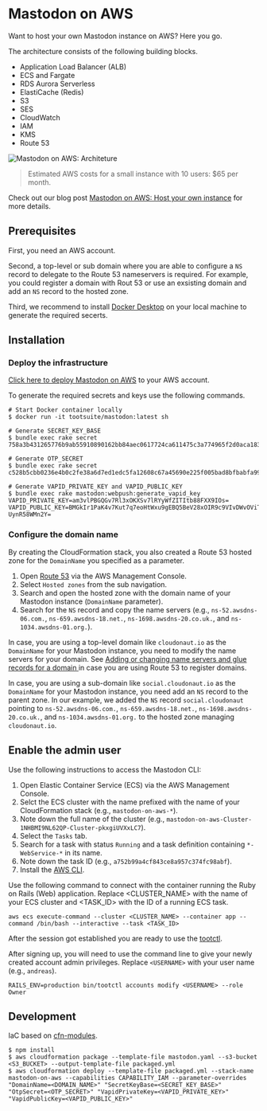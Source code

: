 # Mastodon on AWS

Want to host your own Mastodon instance on AWS? Here you go.

The architecture consists of the following building blocks.

* Application Load Balancer (ALB)
* ECS and Fargate
* RDS Aurora Serverless
* ElastiCache (Redis)
* S3
* SES
* CloudWatch
* IAM
* KMS
* Route 53

![Mastodon on AWS: Architeture](architecture.png)

> Estimated AWS costs for a small instance with 10 users: $65 per month.

Check out our blog post [Mastodon on AWS: Host your own instance](https://cloudonaut.io/mastodon-on-aws/) for more details.

## Prerequisites

First, you need an AWS account.

Second, a top-level or sub domain where you are able to configure a `NS` record to delegate to the Route 53 nameservers is required. For example, you could register a domain with Rout 53 or use an exsisting domain and add an `NS` record to the hosted zone.

Third, we recommend to install [Docker Desktop](https://www.docker.com/get-started/) on your local machine to generate the required secerts.

## Installation

### Deploy the infrastructure

[Click here to deploy Mastodon on AWS](https://console.aws.amazon.com/cloudformation/home?#/stacks/create/review?templateURL=https://s3.eu-central-1.amazonaws.com/mastodon-on-aws-cloudformation/v0.6.0/quickstart.yml&stackName=mastodon-on-aws) to your AWS account.

To generate the required secrets and keys use the following commands.

```
# Start Docker container locally
$ docker run -it tootsuite/mastodon:latest sh

# Generate SECRET_KEY_BASE
$ bundle exec rake secret
758a3b431265776b9ab55910890162bb84aec0617724ca611475c3a774965f2d0aca183091d3c1a84ff3640cf7cc438c559034a2735253ee895b7a2308ac450c

# Generate OTP_SECRET
$ bundle exec rake secret
c528b5cbb0236e4b0c2fe38a6d7ed1edc5fa12608c67a45690e225f005bad8bfbabfa99f7b83cb9c0981ba8fcc5fd76c68918d9bc854bd158c2c23fd6df89abc

# Generate VAPID_PRIVATE_KEY and VAPID_PUBLIC_KEY
$ bundle exec rake mastodon:webpush:generate_vapid_key
VAPID_PRIVATE_KEY=am3vlPBGQGv7Rl3xOKXSv7lRYyWfZITItb88FXX9IOs=
VAPID_PUBLIC_KEY=BMGkIr1PaK4v7Kut7q7eoHtWxu9gEBQ5BeV28xOIR9c9VIvDWvOViTn1SV5G2LIEFGWo0f1dQka-UynR58WMn2Y=
```

### Configure the domain name

By creating the CloudFormation stack, you also created a Route 53 hosted zone for the `DomainName` you specified as a parameter.

1. Open [Route 53](https://console.aws.amazon.com/route53/v2/home#Dashboard) via the AWS Management Console.
1. Select `Hosted zones` from the sub navigation.
1. Search and open the hosted zone with the domain name of your Mastodon instance (`DomainName` parameter).
1. Search for the `NS` record and copy the name servers (e.g., `ns-52.awsdns-06.com.`, `ns-659.awsdns-18.net.`, `ns-1698.awsdns-20.co.uk.`, and `ns-1034.awsdns-01.org.`).

In case, you are using a top-level domain like `cloudonaut.io` as the `DomainName` for your Mastodon instance, you need to modify the name servers for your domain. See [Adding or changing name servers and glue records for a domain
](https://docs.aws.amazon.com/Route53/latest/DeveloperGuide/domain-name-servers-glue-records.html) in case you are using Route 53 to register domains.

In case, you are using a sub-domain like `social.cloudonaut.io` as the `DomainName` for your Mastodon instance, you need add an `NS` record to the parent zone. In our example, we added the `NS` record `social.cloudonaut` pointing to `ns-52.awsdns-06.com.`, `ns-659.awsdns-18.net.`, `ns-1698.awsdns-20.co.uk.`, and `ns-1034.awsdns-01.org.` to the hosted zone managing `cloudonaut.io`.

## Enable the admin user

Use the following instructions to access the Mastodon CLI:

1. Open Elastic Container Service (ECS) via the AWS Management Console.
1. Selct the ECS cluster with the name prefixed with the name of your CloudFormation stack (e.g., `mastodon-on-aws-*`).
1. Note down the full name of the cluster (e.g., `mastodon-on-aws-Cluster-1NHBMI9NL62QP-Cluster-pkxgiUVXxLC7`).
1. Select the `Tasks` tab.
1. Search for a task with status `Running` and a task definition containing `*-WebService-*` in its name.
1. Note down the task ID (e.g., `a752b99a4cf843ce8a957c374fc98abf`).
1. Install the [AWS CLI](https://docs.aws.amazon.com/cli/latest/userguide/getting-started-install.html).

Use the following command to connect with the container running the Ruby on Rails (Web) application. Replace <CLUSTER_NAME> with the name of your ECS cluster and <TASK_ID> with the ID of a running ECS task.

```
aws ecs execute-command --cluster <CLUSTER_NAME> --container app --command /bin/bash --interactive --task <TASK_ID>
```

After the session got established you are ready to use the [tootctl](https://docs.joinmastodon.org/admin/tootctl/).

After signing up, you will need to use the command line to give your newly created account admin privileges. Replace `<USERNAME>` with your user name (e.g., `andreas`).

```
RAILS_ENV=production bin/tootctl accounts modify <USERNAME> --role Owner
```

## Development

IaC based on [cfn-modules](https://github.com/cfn-modules/docs).

```
$ npm install
$ aws cloudformation package --template-file mastodon.yaml --s3-bucket <S3_BUCKET> --output-template-file packaged.yml
$ aws cloudformation deploy --template-file packaged.yml --stack-name mastodon-on-aws --capabilities CAPABILITY_IAM --parameter-overrides "DomainName=<DOMAIN_NAME>" "SecretKeyBase=<SECRET_KEY_BASE>" "OtpSecret=<OTP_SECRET>" "VapidPrivateKey=<VAPID_PRIVATE_KEY>" "VapidPublicKey=<VAPID_PUBLIC_KEY>"
```
